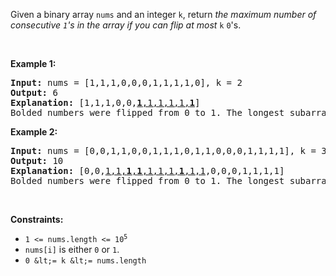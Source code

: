 Given a binary array `` nums `` and an integer `` k ``, return _the maximum number of consecutive _`` 1 ``_'s in the array if you can flip at most_ `` k `` `` 0 ``'s.

&nbsp;

__Example 1:__

<pre>
<strong>Input:</strong> nums = [1,1,1,0,0,0,1,1,1,1,0], k = 2
<strong>Output:</strong> 6
<strong>Explanation:</strong> [1,1,1,0,0,<u><strong>1</strong>,1,1,1,1,<strong>1</strong></u>]
Bolded numbers were flipped from 0 to 1. The longest subarray is underlined.</pre>

__Example 2:__

<pre>
<strong>Input:</strong> nums = [0,0,1,1,0,0,1,1,1,0,1,1,0,0,0,1,1,1,1], k = 3
<strong>Output:</strong> 10
<strong>Explanation:</strong> [0,0,<u>1,1,<strong>1</strong>,<strong>1</strong>,1,1,1,<strong>1</strong>,1,1</u>,0,0,0,1,1,1,1]
Bolded numbers were flipped from 0 to 1. The longest subarray is underlined.
</pre>

&nbsp;

__Constraints:__

*   <code>1 &lt;= nums.length &lt;= 10<sup>5</sup></code>
*   `` nums[i] `` is either `` 0 `` or `` 1 ``.
*   `` 0 &lt;= k &lt;= nums.length ``